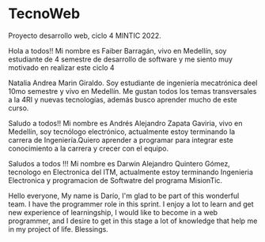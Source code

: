 # TecnoWeb
Proyecto desarrollo web, ciclo 4 MINTIC 2022.


Hola a todos!!
Mi nombre es Faiber Barragán, vivo en Medellín, soy estudiante de 4 semestre de desarrollo de software
y me siento muy motivado en realizar este ciclo 4


Natalia Andrea Marin Giraldo. 
Soy estudiante de ingeniería mecatrónica deel 10mo semestre y vivo en Medellín. Me gustan todos los temas transversales a la 4RI y nuevas tecnologías, además busco aprender mucho de este curso. 

Saludo a todos!!
Mi nombre es Andrés Alejandro Zapata Gaviria, vivo en Medellín, soy tecnólogo electrónico, actualmente estoy terminando la carrera de Ingeniería.Quiero aprender a programar para integrar este conocimiento a la carrera y crecer con el equipo.

Saludos a todos !!!
Mi nombre es Darwin Alejandro Quintero Gómez, tecnologo en Electronica del ITM, actualmente estoy terminando Ingenieria Electronica y programacion de Softwatre del programa MisionTic. 

Hello everyone, 
My name is Darío, I'm glad to be part of this wonderful team.  I have the programmer role in this sprint. I enjoy a lot to learn and get new experience of learningship, I would like to become in a web programmer, and I desire to get in this stage a lot of knowledge that help me in my project of life. Blessings.

